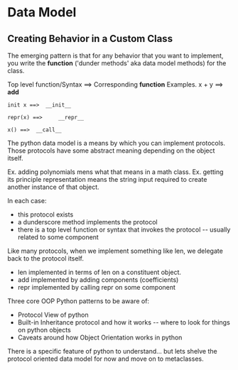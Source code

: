 # Data Model

## Creating Behavior in a Custom Class

The emerging pattern is that for any behavior that you want to implement, you write the __function__ ('dunder methods' aka data model methods) for the class.

Top level function/Syntax ==> Corresponding __function__
Examples.
    x + y ==> __add__

    init x ==>  __init__

    repr(x) ==>     __repr__

    x() ==>  __call__

The python data model is a means by which you can implement protocols.
Those protocols have some abstract meaning depending on the object itself.

Ex. adding polynomials mens what that means in a math class.
Ex. getting its principle representation means the string input required to create another instance of that object.

In each case:
- this protocol exists
- a dunderscore method implements the protocol
- there is a top level function or syntax that invokes the protocol
    -- usually related to some component

Like many protocols, when we implement something like len, we delegate back to the protocol itself.
- len implemented in terms of len on a constituent object.
- add implemented by adding components (coefficients)
- repr implemented by calling repr on some component

Three core OOP Python patterns to be aware of:
- Protocol View of python
- Built-in Inheritance protocol and how it works
    -- where to look for things on python objects
- Caveats around how Object Orientation works in python

There is a specific feature of python to understand... but lets shelve the protocol oriented data model for now and move on to metaclasses.
